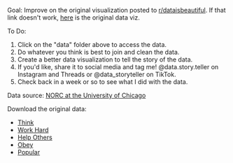 Goal: Improve on the original visualization posted to [r/dataisbeautiful](https://www.reddit.com/r/dataisbeautiful/comments/18jz2ua/oc_parents_want_their_kids_to_think_for_themselves/). If that link doesn't work, [here](https://github.com/maggiewolff/fix-bad-data-viz/blob/main/parent-child-survey/original-from-Reddit_parents-want-their-kids-to-think-for-themselves.png) is the original data viz. 

To Do:
1. Click on the "data" folder above to access the data.
2. Do whatever you think is best to join and clean the data.
3. Create a better data visualization to tell the story of the data.
4. If you'd like, share it to social media and tag me! @data.story.teller on Instagram and Threads or @data_storyteller on TikTok.
5. Check back in a week or so to see what I did with the data.

Data source: [NORC at the University of Chicago](https://gssdataexplorer.norc.org/home)

Download the original data: 
* [Think](https://gssdataexplorer.norc.org/variables/515/vshow?back=variableList)
* [Work Hard](https://gssdataexplorer.norc.org/variables/516/vshow?back=variableList)
* [Help Others](https://gssdataexplorer.norc.org/variables/517/vshow?back=variableList)
* [Obey](https://gssdataexplorer.norc.org/variables/517/vshow?back=variableList)
* [Popular](https://gssdataexplorer.norc.org/variables/514/vshow?back=variableList)
